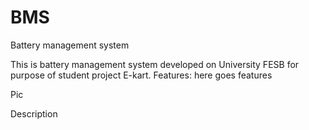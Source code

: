 # BMS
Battery management system

This is battery management system developed on University FESB for purpose of student project E-kart.
Features:
here goes features


Pic

Description 
